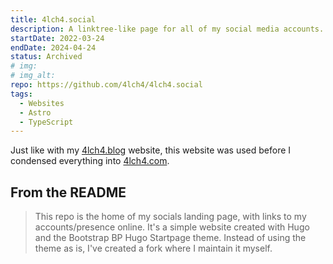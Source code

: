 ```yaml
---
title: 4lch4.social
description: A linktree-like page for all of my social media accounts.
startDate: 2022-03-24
endDate: 2024-04-24
status: Archived
# img:
# img_alt:
repo: https://github.com/4lch4/4lch4.social
tags:
  - Websites
  - Astro
  - TypeScript
---
```


Just like with my [4lch4.blog][0] website, this website was used before I condensed everything into [4lch4.com][1].

## From the README

> This repo is the home of my socials landing page, with links to my accounts/presence online. It's a simple website created with Hugo and the Bootstrap BP Hugo Startpage theme. Instead of using the theme as is, I've created a fork where I maintain it myself.

[0]: /projects/website/blog
[1]: /projects/website/homepage
